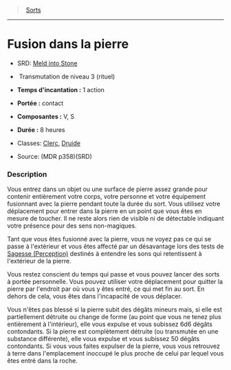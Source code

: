 ﻿> [Sorts](hd_spells.md)

---

# Fusion dans la pierre

- SRD: [Meld into Stone](srd_spells_meld_into_stone.md)

-  Transmutation de niveau 3 (rituel)

- **Temps d'incantation :** 1 action

- **Portée :** contact

- **Composantes :** V, S

- **Durée :** 8 heures

- Classes: [Clerc](hd_cleric.md), [Druide](hd_druid.md)

- Source: (MDR p358)(SRD)

### Description

Vous entrez dans un objet ou une surface de pierre assez grande pour contenir entièrement votre corps, votre personne et votre équipement fusionnant avec la pierre pendant toute la durée du sort. Vous utilisez votre déplacement pour entrer dans la pierre en un point que vous êtes en mesure de toucher. Il ne reste alors rien de visible ni de détectable indiquant votre présence pour des sens non-magiques.

Tant que vous êtes fusionné avec la pierre, vous ne voyez pas ce qui se passe à l'extérieur et vous êtes affecté par un désavantage lors des tests de [Sagesse (Perception)](hd_abilities_wisdom_perception.md) destinés à entendre les sons qui retentissent à l'extérieur de la pierre.

Vous restez conscient du temps qui passe et vous pouvez lancer des sorts à portée personnelle. Vous pouvez utiliser votre déplacement pour quitter la pierre par l'endroit par où vous y êtes entré, ce qui met fin au sort. En dehors de cela, vous êtes dans l'incapacité de vous déplacer.

Vous n'êtes pas blessé si la pierre subit des dégâts mineurs mais, si elle est partiellement détruite ou change de forme (au point que vous ne tenez plus entièrement à l'intérieur), elle vous expulse et vous subissez 6d6 dégâts contondants. Si la pierre est complètement détruite (ou transmutée en une substance différente), elle vous expulse et vous subissez 50 dégâts contondants. Si vous vous faites expulser de la pierre, vous vous retrouvez à terre dans l'emplacement inoccupé le plus proche de celui par lequel vous êtes entré dans la roche.

